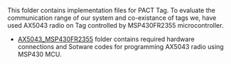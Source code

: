 This folder contains implementation files for PACT Tag. To evaluate the communication range of our system and co-existance of tags we, have used AX5043 radio on Tag controlled by MSP430FR2355 microcontroller. 

* [AX5043_MSP430FR2355](Tag/Hardware/AX5043_MSP430FR2355) folder contains required hardware connections and Sotware codes for programming AX5043 radio using MSP430 MCU.
